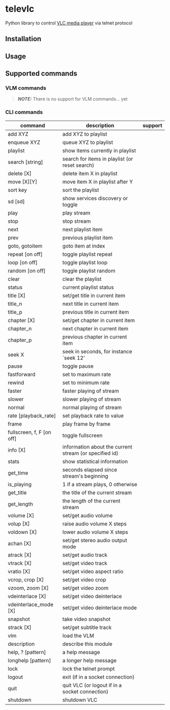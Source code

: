 # televlc

Python library to control [VLC media player](https://www.videolan.org/vlc/index.es.html) via telnet protocol


## Installation


## Usage


## Supported commands

### VLM commands

> **_NOTE:_**  There is no support for VLM commands... yet

### CLI commands

| command | description | support |
| --- | --- | --- |
| add XYZ | add XYZ to playlist | |
| enqueue XYZ | queue XYZ to playlist | |
| playlist | show items currently in playlist | |
| search [string] | search for items in playlist (or reset search) | |
| delete [X] | delete item X in playlist | |
| move [X][Y] | move item X in playlist after Y | |
| sort key | sort the playlist | |
| sd [sd] | show services discovery or toggle | |
| play | play stream | |
| stop | stop stream | |
| next | next playlist item | |
| prev | previous playlist item | |
| goto, gotoitem | goto item at index | |
| repeat [on off] | toggle playlist repeat | |
| loop [on off] | toggle playlist loop | |
| random [on off] | toggle playlist random | |
| clear | clear the playlist | |
| status | current playlist status | |
| title [X] | set/get title in current item | |
| title_n | next title in current item | |
| title_p | previous title in current item | |
| chapter [X] | set/get chapter in current item | |
| chapter_n | next chapter in current item | |
| chapter_p | previous chapter in current item | |
| seek X | seek in seconds, for instance `seek 12' | |
| pause | toggle pause | |
| fastforward | set to maximum rate | |
| rewind | set to minimum rate | |
| faster | faster playing of stream | |
| slower | slower playing of stream | |
| normal | normal playing of stream | |
| rate [playback_rate] | set playback rate to value | |
| frame | play frame by frame | |
| fullscreen, f, F [on off] | toggle fullscreen | |
| info [X] | information about the current stream (or specified id) | |
| stats | show statistical information | |
| get_time | seconds elapsed since stream's beginning | |
| is_playing | 1 if a stream plays, 0 otherwise | |
| get_title  | the title of the current stream | |
| get_length | the length of the current stream | |
| volume [X] | set/get audio volume | |
| volup [X]  | raise audio volume X steps | |
| voldown [X] | lower audio volume X steps | |
| achan [X] | set/get stereo audio output mode | |
| atrack [X] | set/get audio track | |
| vtrack [X] | set/get video track | |
| vratio [X] | set/get video aspect ratio | |
| vcrop, crop [X] | set/get video crop | |
| vzoom, zoom [X] | set/get video zoom | |
| vdeinterlace [X] | set/get video deinterlace | |
| vdeinterlace_mode [X] | set/get video deinterlace mode | |
| snapshot | take video snapshot | |
| strack [X] | set/get subtitle track | |
| vlm | load the VLM | |
| description | describe this module | |
| help, ? [pattern] | a help message | |
| longhelp [pattern] | a longer help message | |
| lock | lock the telnet prompt | |
| logout | exit (if in a socket connection) | |
| quit | quit VLC (or logout if in a socket connection) | |
| shutdown | shutdown VLC | |


